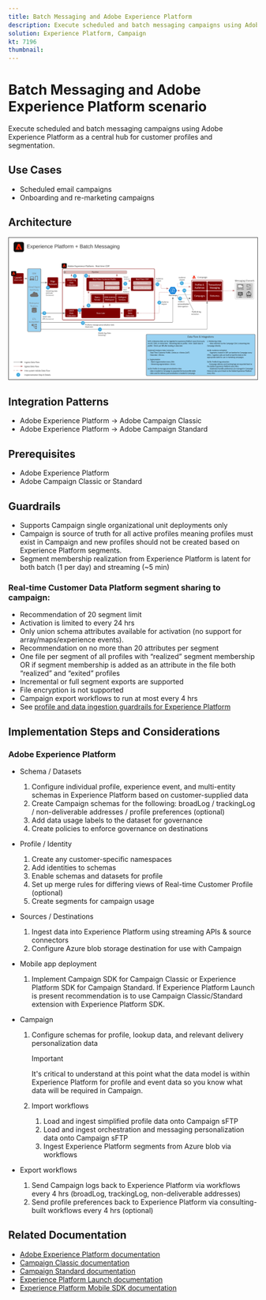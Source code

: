 ```yaml
---
title: Batch Messaging and Adobe Experience Platform
description: Execute scheduled and batch messaging campaigns using Adobe Experience Platform as a central hub for customer profiles and segmentation.
solution: Experience Platform, Campaign
kt: 7196
thumbnail: 
---
```


# Batch Messaging and Adobe Experience Platform scenario

Execute scheduled and batch messaging campaigns using Adobe Experience Platform as a central hub for customer profiles and segmentation.

## Use Cases

* Scheduled email campaigns
* Onboarding and re-marketing campaigns

## Architecture

<img src="assets/aepbatch.svg" alt="Reference architecture for the Batch Messaging and Adobe Experience Platform scenario" style="border:1px solid #4a4a4a" />

## Integration Patterns

* Adobe Experience Platform → Adobe Campaign Classic
* Adobe Experience Platform → Adobe Campaign Standard

## Prerequisites

* Adobe Experience Platform
* Adobe Campaign Classic or Standard

## Guardrails

* Supports Campaign single organizational unit deployments only
* Campaign is source of truth for all active profiles meaning profiles must exist in Campaign and new profiles should not be created based on Experience Platform segments.
* Segment membership realization from Experience Platform is latent for both batch (1 per day) and streaming (~5 min)

### Real-time Customer Data Platform segment sharing to campaign:

* Recommendation of 20 segment limit
* Activation is limited to every 24 hrs
* Only union schema attributes available for activation (no support for array/maps/experience events). 
* Recommendation on no more than 20 attributes per segment
* One file per segment of all profiles with “realized” segment membership OR if segment membership is added as an attribute in the file both “realized” and “exited” profiles
* Incremental or full segment exports are supported
* File encryption is not supported
* Campaign export workflows to run at most every 4 hrs
* See [profile and data ingestion guardrails for Experience Platform](https://experienceleague.adobe.com/docs/experience-platform/profile/guardrails.html)

## Implementation Steps and Considerations

### Adobe Experience Platform

*  Schema / Datasets
    1.  Configure individual profile, experience event, and multi-entity schemas in Experience Platform based on customer-supplied data
    1.  Create Campaign schemas for the following: broadLog / trackingLog / non-deliverable addresses / profile preferences (optional)
    1.  Add data usage labels to the dataset for governance
    1.  Create policies to enforce governance on destinations

*  Profile / Identity
    1.  Create any customer-specific namespaces
    1.  Add identities to schemas
    1.  Enable schemas and datasets for profile
    1.  Set up merge rules for differing views of Real-time Customer Profile (optional)
    1.  Create segments for campaign usage

*  Sources / Destinations
    1.  Ingest data into Experience Platform using streaming APIs & source connectors
    1.  Configure Azure blob storage destination for use with Campaign

*  Mobile app deployment
    1.  Implement Campaign SDK for Campaign Classic or Experience Platform SDK for Campaign Standard.  If Experience Platform Launch is present recommendation is to use Campaign Classic/Standard extension with Experience Platform SDK.

*  Campaign
    1.  Configure schemas for profile, lookup data, and relevant delivery personalization data
    
        >[!IMPORTANT]
        >
        > It's critical to understand at this point what the data model is within Experience Platform for profile and event data so you know what data will be required in Campaign.
    
    1.  Import workflows
        1.  Load and ingest simplified profile data onto Campaign sFTP
        1.  Load and ingest orchestration and messaging personalization data onto Campaign sFTP
        1.  Ingest Experience Platform segments from Azure blob via workflows

*  Export workflows
    1.  Send Campaign logs back to Experience Platform via workflows every 4 hrs (broadLog, trackingLog, non-deliverable addresses)
    1.  Send profile preferences back to Experience Platform via consulting-built workflows every 4 hrs (optional)


## Related Documentation

* [Adobe Experience Platform documentation](https://experienceleague.adobe.com/docs/experience-platform.html?lang=en)
* [Campaign Classic documentation](https://experienceleague.adobe.com/docs/campaign-classic.html?lang=en)
* [Campaign Standard documentation](https://experienceleague.adobe.com/docs/campaign-standard.html?lang=en)
* [Experience Platform Launch documentation](https://experienceleague.adobe.com/docs/launch.html?lang=en)
* [Experience Platform Mobile SDK documentation](https://experienceleague.adobe.com/docs/mobile.html?lang=en)
